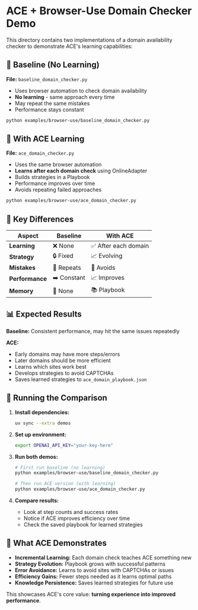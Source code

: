 # ACE + Browser-Use Domain Checker Demo

This directory contains two implementations of a domain availability checker to demonstrate ACE's learning capabilities:

## 🤖 Baseline (No Learning)
**File:** `baseline_domain_checker.py`

- Uses browser automation to check domain availability
- **No learning** - same approach every time
- May repeat the same mistakes
- Performance stays constant

```bash
python examples/browser-use/baseline_domain_checker.py
```

## 🧠 With ACE Learning
**File:** `ace_domain_checker.py`

- Uses the same browser automation
- **Learns after each domain check** using OnlineAdapter
- Builds strategies in a Playbook
- Performance improves over time
- Avoids repeating failed approaches

```bash
python examples/browser-use/ace_domain_checker.py
```

## 🔬 Key Differences

| Aspect | Baseline | With ACE |
|--------|----------|----------|
| **Learning** | ❌ None | ✅ After each domain |
| **Strategy** | 🔒 Fixed | 📈 Evolving |
| **Mistakes** | 🔄 Repeats | 🚫 Avoids |
| **Performance** | ➡️ Constant | 📈 Improves |
| **Memory** | 💭 None | 📚 Playbook |

## 📊 Expected Results

**Baseline:** Consistent performance, may hit the same issues repeatedly

**ACE:**
- Early domains may have more steps/errors
- Later domains should be more efficient
- Learns which sites work best
- Develops strategies to avoid CAPTCHAs
- Saves learned strategies to `ace_domain_playbook.json`

## 🚀 Running the Comparison

1. **Install dependencies:**
   ```bash
   uv sync --extra demos
   ```

2. **Set up environment:**
   ```bash
   export OPENAI_API_KEY="your-key-here"
   ```

3. **Run both demos:**
   ```bash
   # First run baseline (no learning)
   python examples/browser-use/baseline_domain_checker.py

   # Then run ACE version (with learning)
   python examples/browser-use/ace_domain_checker.py
   ```

4. **Compare results:**
   - Look at step counts and success rates
   - Notice if ACE improves efficiency over time
   - Check the saved playbook for learned strategies

## 🎯 What ACE Demonstrates

- **Incremental Learning:** Each domain check teaches ACE something new
- **Strategy Evolution:** Playbook grows with successful patterns
- **Error Avoidance:** Learns to avoid sites with CAPTCHAs or issues
- **Efficiency Gains:** Fewer steps needed as it learns optimal paths
- **Knowledge Persistence:** Saves learned strategies for future use

This showcases ACE's core value: **turning experience into improved performance**.